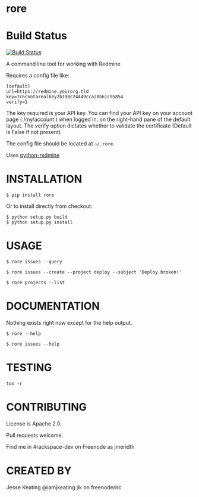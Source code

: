 rore
=======

Build Status
====================

[![Build Status](https://travis-ci.org/rackerlabs/rore.svg?branch=master)](http://travis-ci.org/rackerlabs/rore)

A command line tool for working with Redmine

Requires a config file like:
```
[default]
url=https://redmine.yourorg.tld
key=7c6cnotarealkey2b198c24449cca20b61c95854
verify=1
```
The key required is your API key.
You can find your API key on your account page ( /my/account ) when logged in, on the right-hand pane of the default layout.
The verify option dictates whether to validate the certificate (Default is False if not present)

The config file should be located at `~/.rore`.

Uses [python-redmine](https://github.com/maxtepkeev/python-redmine)

INSTALLATION
============

```
$ pip install rore
```
Or to install directly from checkout:
```
$ python setup.py build
$ python setup.py install
```

USAGE
=====

```
$ rore issues --query
```
```
$ rore issues --create --project deploy --subject 'Deploy broken!'
```
```
$ rore projects --list
```

DOCUMENTATION
=============


Nothing exists right now except for the help output.
```
$ rore --help
```
```
$ rore issues --help
```

TESTING
=======

```
tox -r
```


CONTRIBUTING
============

License is Apache 2.0.

Pull requests welcome.

Find me in #rackspace-dev on Freenode as jmeridth

CREATED BY
============
Jesse Keating
@iamjkeating
jlk on freenode/irc
